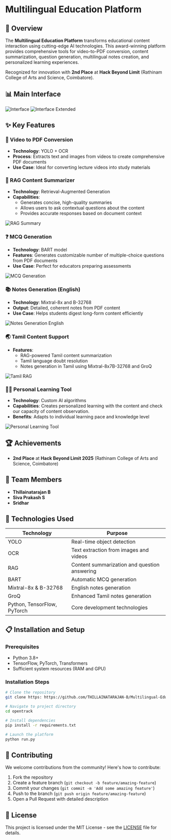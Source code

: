 # Multilingual Education Platform

## 🚀 Overview

The **Multilingual Education Platform** transforms educational content interaction using cutting-edge AI technologies. This award-winning platform provides comprehensive tools for video-to-PDF conversion, content summarization, question generation, multilingual notes creation, and personalized learning experiences.

Recognized for innovation with **2nd Place** at **Hack Beyond Limit** (Rathinam College of Arts and Science, Coimbatore).

## 📊 Main Interface

![Interface](images/interface_1.png)
![Interface Extended](images/interface_extended.png)

## ✨ Key Features

### 🎥 Video to PDF Conversion
- **Technology**: YOLO + OCR
- **Process**: Extracts text and images from videos to create comprehensive PDF documents
- **Use Case**: Ideal for converting lecture videos into study materials

### 📝 RAG Content Summarizer
- **Technology**: Retrieval-Augmented Generation
- **Capabilities**: 
  - Generates concise, high-quality summaries
  - Allows users to ask contextual questions about the content
  - Provides accurate responses based on document context

![RAG Summary](images/rag.png)

### ❓ MCQ Generation
- **Technology**: BART model
- **Features**: Generates customizable number of multiple-choice questions from PDF documents
- **Use Case**: Perfect for educators preparing assessments

![MCQ Generation](images/mcq_gen.png)

### 📚 Notes Generation (English)
- **Technology**: Mixtral-8x and B-32768
- **Output**: Detailed, coherent notes from PDF content
- **Use Case**: Helps students digest long-form content efficiently

![Notes Generation English](images/notes_gen.png)

### 🌏 Tamil Content Support
- **Features**:
  - RAG-powered Tamil content summarization
  - Tamil language doubt resolution
  - Notes generation in Tamil using Mixtral-8x7B-32768 and GroQ

![Tamil RAG](images/tamil_rag.png)

### 👨‍🎓 Personal Learning Tool
- **Technology**: Custom AI algorithms
- **Capabilities**: Creates personalized learning with the content and check our capacity of content observation.
- **Benefits**: Adapts to individual learning pace and knowledge level

![Personal Learning Tool](images/personal_edu_tool.png)

## 🏆 Achievements

- **2nd Place** at **Hack Beyond Limit 2025** (Rathinam College of Arts and Science, Coimbatore)

## 👥 Team Members

- **Thillainatarajan B**
- **Siva Prakash S**
- **Sridhar**

## 🔧 Technologies Used

| Technology | Purpose |
|------------|---------|
| YOLO | Real-time object detection |
| OCR | Text extraction from images and videos |
| RAG | Content summarization and question answering |
| BART | Automatic MCQ generation |
| Mixtral-8x & B-32768 | English notes generation |
| GroQ | Enhanced Tamil notes generation |
| Python, TensorFlow, PyTorch | Core development technologies |

## 📋 Installation and Setup

### Prerequisites
- Python 3.8+
- TensorFlow, PyTorch, Transformers
- Sufficient system resources (RAM and GPU)

### Installation Steps

```bash
# Clone the repository
git clone https: https://github.com/THILLAINATARAJAN-B/Multilingual-Education-Platform

# Navigate to project directory
cd opentrack

# Install dependencies
pip install -r requirements.txt

# Launch the platform
python run.py
```

## 🤝 Contributing

We welcome contributions from the community! Here's how to contribute:

1. Fork the repository
2. Create a feature branch (`git checkout -b feature/amazing-feature`)
3. Commit your changes (`git commit -m 'Add some amazing feature'`)
4. Push to the branch (`git push origin feature/amazing-feature`)
5. Open a Pull Request with detailed description

## 📄 License

This project is licensed under the MIT License - see the [LICENSE](LICENSE) file for details.
